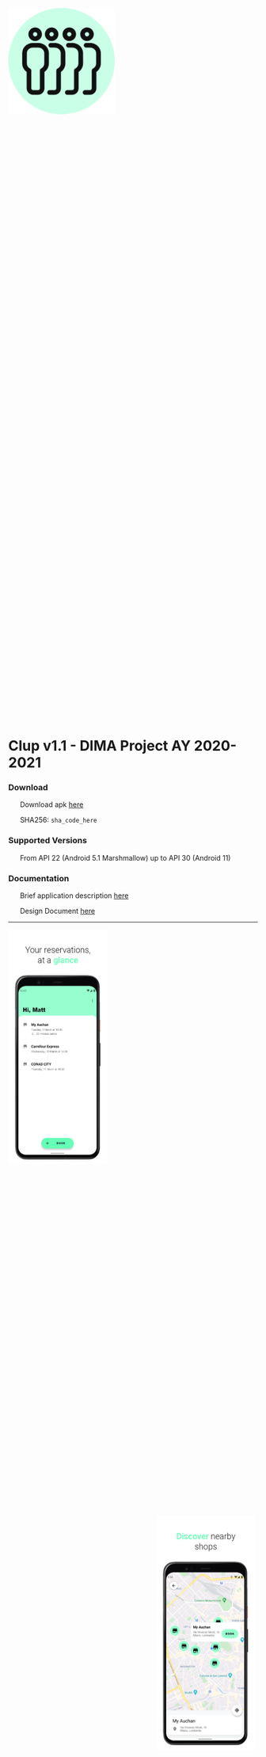 <p align="center">
<div style="width: 1435px; height: 1435px;">
  <img src="Android%20Client/Clup/app/screenshots/logo.png" width="15%" height="15%" align="center"/>
</div>
</p>

# Clup v1.1 - DIMA Project AY 2020-2021

### Download
&nbsp;&nbsp;&nbsp;&nbsp;&nbsp;&nbsp;Download apk [here](link_to_apk_file_here)

&nbsp;&nbsp;&nbsp;&nbsp;&nbsp;&nbsp;SHA256: ```sha_code_here```

### Supported Versions
&nbsp;&nbsp;&nbsp;&nbsp;&nbsp;&nbsp;From API 22 (Android 5.1 Marshmallow) up to API 30 (Android 11)

### Documentation
&nbsp;&nbsp;&nbsp;&nbsp;&nbsp;&nbsp;Brief application description [here](Documentation/Application%20Overview.pptx)

&nbsp;&nbsp;&nbsp;&nbsp;&nbsp;&nbsp;Design Document [here](link_to_design_document)

---

<p float="center">
  <div style="width: 499px; height: 1185px;">
  <img src="Android%20Client/Clup/app/screenshots/1.png" width="40%" height="40%" align="left"/>
  </div>
  <div style="width: 499px; height: 1185px;">
  <img src="Android%20Client/Clup/app/screenshots/2.png" width="40%" height="40%" align="right"/>
  </div>
</p>

<p float="center">
  <div style="width: 499px; height: 1185px;">
  <img src="Android%20Client/Clup/app/screenshots/3.png" width="40%" height="40%" align="left"/>
  </div>
  <div style="width: 499px; height: 1185px;">
  <img src="Android%20Client/Clup/app/screenshots/4.png" width="40%" height="40%" align="right"/>
  </div>
</p>

<p float="center">
  <div style="width: 499px; height: 1185px;">
  <img src="Android%20Client/Clup/app/screenshots/5.png" width="40%" height="40%" align="left"/>
  </div>
  <div style="width: 499px; height: 1185px;">
  <img src="Android%20Client/Clup/app/screenshots/6.png" width="40%" height="40%" align="right"/>
  </div>
</p>

<p float="center">
  <div style="width: 499px; height: 1185px;">
  <img src="Android%20Client/Clup/app/screenshots/7.png" width="40%" height="40%" align="left"/>
  </div>
  <div style="width: 499px; height: 1185px;">
  <img src="Android%20Client/Clup/app/screenshots/8.png" width="40%" height="40%" align="right"/>
  </div>
</p>
